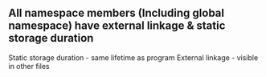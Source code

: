 
## All namespace members (Including global namespace) have external linkage & static storage duration

Static storage duration - same lifetime as program
External linkage - visible in other files

